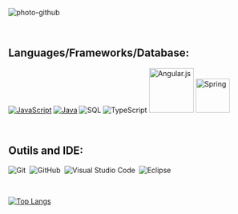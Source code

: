 
![photo-github](https://user-images.githubusercontent.com/72705372/126077481-ed608033-f964-4bcb-a5ba-38861308f351.png)


<br>

 
 
 


## Languages/Frameworks/Database:

[![JavaScript](https://img.shields.io/badge/-JavaScript-000?&logo=JavaScript&logoColor=ddc508)](https://github.com/Adel69200?tab=repositories&q=&type=&language=javascript)
[![Java](https://img.shields.io/badge/-Java-000?&logo=Java&logoColor=007396)](https://github.com/Adel69200?tab=repositories&q=&type=&language=java)
![SQL](https://img.shields.io/badge/-SQL-000?&logo=MySQL)
![TypeScript](https://img.shields.io/badge/-TypeScript-000?&logo=TypeScript&logoColor=007ACC)
<img width=89px alt="Angular.js" src="https://img.shields.io/badge/angular.js-%23E23237.svg?style=for-the-badge&logo=angularjs&logoColor=white"/>
<img width=68px alt="Spring" src="https://img.shields.io/badge/spring-%236DB33F.svg?style=for-the-badge&logo=spring&logoColor=white"/>

<br>


## Outils and IDE:
![Git](https://img.shields.io/badge/-Git-05122A?style=flat&logo=git)&nbsp;
![GitHub](https://img.shields.io/badge/-GitHub-05122A?style=flat&logo=github)&nbsp;
![Visual Studio Code](https://img.shields.io/badge/-Visual%20Studio%20Code-05122A?style=flat&logo=visual-studio-code&logoColor=007ACC)&nbsp;
![Eclipse](https://img.shields.io/badge/-Eclipse-05122A?style=flat&logo=eclipse-ide&logoColor=2C2255)

<br>
  


[![Top Langs](https://github-readme-stats.vercel.app/api/top-langs/?username=Adel69200&layout=compact&theme=yeblu&show_icons=true)](https://github.com/Adel69200/github-readme-stats)



